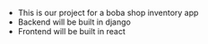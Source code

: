 - This is our project for a boba shop inventory app
- Backend will be built in django
- Frontend will be built in react
